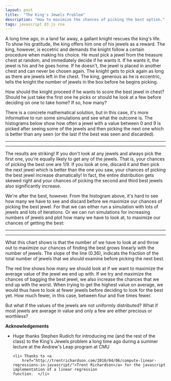 ```yaml
---
layout: post
title:  "The King's Jewels Problem"
description: "How to maximize the chances of picking the best option."
tags: javascript d3.js rna
---
```

<meta charset="utf-8">
<link rel='stylesheet' href='/css/kings-jewels.css'>

A long time ago, in a land far away, a gallant knight rescues the king's
life. To show his gratitude, the king offers him one of his jewels as a
reward. The king, however, is eccetric and demands the knight follow a
certain procedure when making his choice. He must pick a jewel from the
treasure chest at random, and immediately decide if he wants it. If he
wants it, the jewel is his and he goes home. If he doesn't, the jewel is
placed in another chest and can never be chosen again. The knight gets to
pick again as long as there are jewels left in the chest. The king,
generous as he is eccentric, tells the knight the number of jewels in the
box before he begins picking.

How should the knight proceed if he wants to score the best jewel in chest?
Should he just take the first one he picks or should he look at a few before
deciding on one to take home? If so, how many?

There is a concrete mathematical solution, but in this case, it's more
informative to run some simulations and see what the outcome is. The histograms
below show how often a jewel with a value between 0 and 9 is picked after
seeing some of the jewels and then picking the next one which is better than
any seen (or the last if the best was seen and discarded).

<hr>
<div id="kj-plotting-area" ></div>
<hr>

The results are striking! If you don't look at any jewels and always pick the
first one, you're equally likely to get any of the jewels. That is, your
chances of picking the best one are 1/9. If you look at one, discard it and
then pick the next jewel which is better than the one you saw, your chances of
picking the best jewel increase dramatically! In fact, the entire distribution
gets skewed right and your chances of picking the second and third best jewels
also significantly increase.

We're after the best, however. From the histogram above, it's hard to see how
many we have to see and discard before we maximize our chances of picking the
best jewel. For that we can either run a simulation with lots of jewels and lots
of iterations. Or we can run simulations for increasing numbers of jewels and 
plot how many we have to look at, to maximize our chances of getting the best:

<hr>
<div id="kj-regression-area" ></div>
<hr>

What this chart shows is that the number of we have to look at and throw out to
maximize our chances of finding the best grows linearly with the number of
jewels. The slope of the line (0.36), indicats the fraction of the total number
of jewels that we should examine before picking the next best. 

The red line shows how many we should look at if we want to maximize the
average value of the jewel we end up with. If we try and maximize the chances
of bagging the best jewel, we also increase the chances that we end up with the
worst. When trying to get the highest value on average, we would thus have to
look at fewer jewels before deciding to look for the best yet. How much fewer,
in this case, between four and five times fewer.

But what if the values of the jewels are not uniformly distributed? What if most
jewels are average in value and only a few are either precious or worthless?

<div id="kj-plotting-area-normal" ></div>


<div id="kj-plotting-area-exponential" ></div>
<div id="kj-regression-area-normal" ></div>
<div id="kj-regression-area-exponential" ></div>

<script src="/js/lib/d3.min.js"></script>
<script src="/js/lib/d3-grid.js"></script>
<script src="/js/kings-jewels.js"></script>

<script type='text/javascript'>
    kingsJewelsExample();
</script>

<b>Acknowledgements</b>
<ul>
    <li>Huge thanks Stephen Rudich for introducing me (and the rest of the class) to the
    King's Jewels problem a long time ago during a summer lecture at the
    Andrew's Leap program at CMU</li>

    <li> Thanks to <a
        href="http://trentrichardson.com/2010/04/06/compute-linear-regressions-in-javascript/">Trent Richardson</a> for the javascript implementation of a linear regression
    function.  </li>
</ul>
</body>
